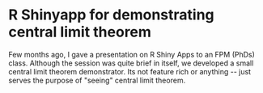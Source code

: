 # R Shinyapp for demonstrating central limit theorem

Few months ago, I gave a presentation on R Shiny Apps to an FPM (PhDs) class. Although the session was quite brief in itself, we developed a small central limit theorem demonstrator. Its not feature rich or anything -- just serves the purpose of "seeing" central limit theorem.

